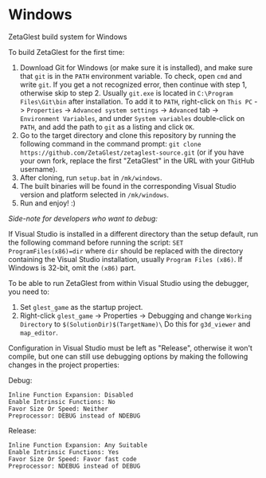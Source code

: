 # Windows
ZetaGlest build system for Windows

To build ZetaGlest for the first time:

1. Download Git for Windows (or make sure it is installed), and make sure that `git` is in the `PATH` environment variable.
   To check, open `cmd` and write `git`. If you get a not recognized error, then continue with step 1, otherwise skip to step 2. Usually `git.exe` is located in `C:\Program Files\Git\bin` after installation. To add it to `PATH`, right-click on `This PC` -> `Properties` -> `Advanced system settings` -> `Advanced` tab -> `Environment Variables`, and under `System variables` double-click on `PATH`, and add the path to `git` as a listing and click `OK`.
2. Go to the target directory and clone this repository by running the following command in the command prompt: `git clone https://github.com/ZetaGlest/zetaglest-source.git` (or if you have your own fork, replace the first "ZetaGlest" in the URL with your GitHub username).
3. After cloning, run `setup.bat` in `/mk/windows`.
4. The built binaries will be found in the corresponding Visual Studio version and platform selected in `/mk/windows`.
5. Run and enjoy! :)

*Side-note for developers who want to debug:*

If Visual Studio is installed in a different directory than the setup default, run the following command before running the script:
`SET ProgramFiles(x86)=dir` where `dir` should be replaced with the directory containing the Visual Studio installation, usually `Program Files (x86)`. If Windows is 32-bit, omit the `(x86)` part.

To be able to run ZetaGlest from within Visual Studio using the debugger, you need to:

1. Set `glest_game` as the startup project.
2. Right-click `glest_game` -> Properties -> Debugging and change `Working Directory` to `$(SolutionDir)$(TargetName)\`
   Do this for `g3d_viewer` and `map_editor`.

Configuration in Visual Studio must be left as "Release", otherwise it won't compile, but one can still use debugging options by making the following changes in the project properties:

Debug:

	Inline Function Expansion: Disabled
	Enable Intrinsic Functions: No
	Favor Size Or Speed: Neither
	Preprocessor: DEBUG instead of NDEBUG
	
Release:

	Inline Function Expansion: Any Suitable
	Enable Intrinsic Functions: Yes
	Favor Size Or Speed: Favor fast code
	Preprocessor: NDEBUG instead of DEBUG
